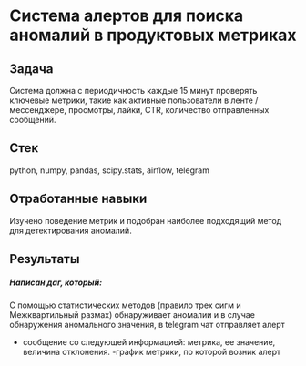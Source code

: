 # Cистема алертов для поиска аномалий в продуктовых метриках

## Задача
Система должна с периодичность каждые 15 минут проверять ключевые метрики, такие как активные пользователи в ленте / мессенджере, просмотры, лайки, CTR, количество отправленных сообщений. 

## Стек
python, numpy, pandas, scipy.stats, airflow, telegram 

## Отработанные навыки
Изучено поведение метрик и подобран наиболее подходящий метод для детектирования аномалий.

## Результаты 

##### Написан даг, который: 
С помощью статистических методов (правило трех сигм и Межквартильный размах) обнаруживает аномалии и в случае обнаружения аномального значения, в telegram чат отправляет алерт 
- сообщение со следующей информацией: метрика, ее значение, величина отклонения. 
-график метрики, по которой возник алерт
